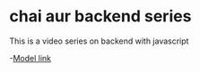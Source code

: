 # chai aur backend series

This is a video series on backend with javascript

-[Model link](https://app.eraser.io/workspace/YtPqZ1VogxGy1jzIDkzj)